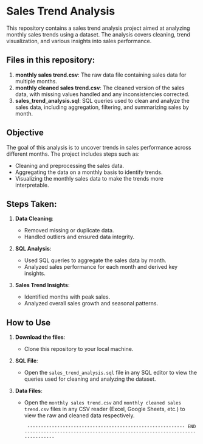 # Sales Trend Analysis

This repository contains a sales trend analysis project aimed at analyzing monthly sales trends using a dataset. The analysis covers cleaning, trend visualization, and various insights into sales performance.

## Files in this repository:

1. **monthly sales trend.csv**: The raw data file containing sales data for multiple months.
2. **monthly cleaned sales trend.csv**: The cleaned version of the sales data, with missing values handled and any inconsistencies corrected.
3. **sales_trend_analysis.sql**: SQL queries used to clean and analyze the sales data, including aggregation, filtering, and summarizing sales by month.

## Objective

The goal of this analysis is to uncover trends in sales performance across different months. The project includes steps such as:

- Cleaning and preprocessing the sales data.
- Aggregating the data on a monthly basis to identify trends.
- Visualizing the monthly sales data to make the trends more interpretable.

## Steps Taken:

1. **Data Cleaning**:
   - Removed missing or duplicate data.
   - Handled outliers and ensured data integrity.
   
2. **SQL Analysis**:
   - Used SQL queries to aggregate the sales data by month.
   - Analyzed sales performance for each month and derived key insights.
   
3. **Sales Trend Insights**:
   - Identified months with peak sales.
   - Analyzed overall sales growth and seasonal patterns.

## How to Use

1. **Download the files**:
   - Clone this repository to your local machine.
   
2. **SQL File**:
   - Open the `sales_trend_analysis.sql` file in any SQL editor to view the queries used for cleaning and analyzing the dataset.
   
3. **Data Files**:
   - Open the `monthly sales trend.csv` and `monthly cleaned sales trend.csv` files in any CSV reader (Excel, Google Sheets, etc.) to view the raw and cleaned data respectively.

          ---------------------------------------------------------- END --------------------------------------------------------------------------
